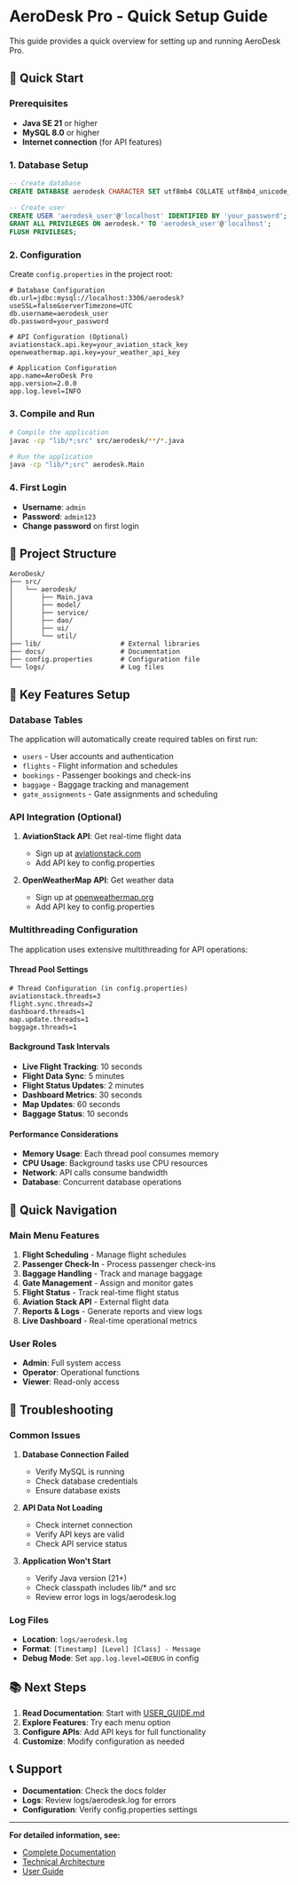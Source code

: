 # AeroDesk Pro - Quick Setup Guide

This guide provides a quick overview for setting up and running AeroDesk Pro.

## 🚀 Quick Start

### Prerequisites
- **Java SE 21** or higher
- **MySQL 8.0** or higher
- **Internet connection** (for API features)

### 1. Database Setup
```sql
-- Create database
CREATE DATABASE aerodesk CHARACTER SET utf8mb4 COLLATE utf8mb4_unicode_ci;

-- Create user
CREATE USER 'aerodesk_user'@'localhost' IDENTIFIED BY 'your_password';
GRANT ALL PRIVILEGES ON aerodesk.* TO 'aerodesk_user'@'localhost';
FLUSH PRIVILEGES;
```

### 2. Configuration
Create `config.properties` in the project root:
```properties
# Database Configuration
db.url=jdbc:mysql://localhost:3306/aerodesk?useSSL=false&serverTimezone=UTC
db.username=aerodesk_user
db.password=your_password

# API Configuration (Optional)
aviationstack.api.key=your_aviation_stack_key
openweathermap.api.key=your_weather_api_key

# Application Configuration
app.name=AeroDesk Pro
app.version=2.0.0
app.log.level=INFO
```

### 3. Compile and Run
```bash
# Compile the application
javac -cp "lib/*;src" src/aerodesk/**/*.java

# Run the application
java -cp "lib/*;src" aerodesk.Main
```

### 4. First Login
- **Username**: `admin`
- **Password**: `admin123`
- **Change password** on first login

## 📁 Project Structure
```
AeroDesk/
├── src/
│   └── aerodesk/
│       ├── Main.java
│       ├── model/
│       ├── service/
│       ├── dao/
│       ├── ui/
│       └── util/
├── lib/                    # External libraries
├── docs/                   # Documentation
├── config.properties       # Configuration file
└── logs/                   # Log files
```

## 🔧 Key Features Setup

### Database Tables
The application will automatically create required tables on first run:
- `users` - User accounts and authentication
- `flights` - Flight information and schedules
- `bookings` - Passenger bookings and check-ins
- `baggage` - Baggage tracking and management
- `gate_assignments` - Gate assignments and scheduling

### API Integration (Optional)
1. **AviationStack API**: Get real-time flight data
   - Sign up at [aviationstack.com](https://aviationstack.com)
   - Add API key to config.properties

2. **OpenWeatherMap API**: Get weather data
   - Sign up at [openweathermap.org](https://openweathermap.org)
   - Add API key to config.properties

### Multithreading Configuration
The application uses extensive multithreading for API operations:

#### Thread Pool Settings
```properties
# Thread Configuration (in config.properties)
aviationstack.threads=3
flight.sync.threads=2
dashboard.threads=1
map.update.threads=1
baggage.threads=1
```

#### Background Task Intervals
- **Live Flight Tracking**: 10 seconds
- **Flight Data Sync**: 5 minutes
- **Flight Status Updates**: 2 minutes
- **Dashboard Metrics**: 30 seconds
- **Map Updates**: 60 seconds
- **Baggage Status**: 10 seconds

#### Performance Considerations
- **Memory Usage**: Each thread pool consumes memory
- **CPU Usage**: Background tasks use CPU resources
- **Network**: API calls consume bandwidth
- **Database**: Concurrent database operations

## 🎯 Quick Navigation

### Main Menu Features
1. **Flight Scheduling** - Manage flight schedules
2. **Passenger Check-In** - Process passenger check-ins
3. **Baggage Handling** - Track and manage baggage
4. **Gate Management** - Assign and monitor gates
5. **Flight Status** - Track real-time flight status
6. **Aviation Stack API** - External flight data
7. **Reports & Logs** - Generate reports and view logs
8. **Live Dashboard** - Real-time operational metrics

### User Roles
- **Admin**: Full system access
- **Operator**: Operational functions
- **Viewer**: Read-only access

## 🐛 Troubleshooting

### Common Issues
1. **Database Connection Failed**
   - Verify MySQL is running
   - Check database credentials
   - Ensure database exists

2. **API Data Not Loading**
   - Check internet connection
   - Verify API keys are valid
   - Check API service status

3. **Application Won't Start**
   - Verify Java version (21+)
   - Check classpath includes lib/* and src
   - Review error logs in logs/aerodesk.log

### Log Files
- **Location**: `logs/aerodesk.log`
- **Format**: `[Timestamp] [Level] [Class] - Message`
- **Debug Mode**: Set `app.log.level=DEBUG` in config

## 📚 Next Steps

1. **Read Documentation**: Start with [USER_GUIDE.md](./USER_GUIDE.md)
2. **Explore Features**: Try each menu option
3. **Configure APIs**: Add API keys for full functionality
4. **Customize**: Modify configuration as needed

## 📞 Support

- **Documentation**: Check the docs folder
- **Logs**: Review logs/aerodesk.log for errors
- **Configuration**: Verify config.properties settings

---

**For detailed information, see:**
- [Complete Documentation](./DOCUMENTATION.md)
- [Technical Architecture](./TECHNICAL_ARCHITECTURE.md)
- [User Guide](./USER_GUIDE.md) 